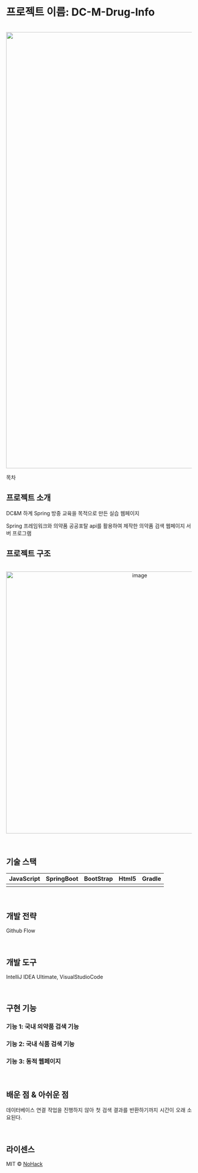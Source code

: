 # 프로젝트 이름: DC-M-Drug-Info

<p align="center">
  <br>
  <img width="1180" alt="image" src="https://github.com/suhanlim/DC-M-Drug-Info/assets/51906310/a35cc24e-1c8b-4379-887b-3f1e419d598f">
  <br>
</p>

목차

## 프로젝트 소개

<p align="justify">
DC&amp;M 하계 Spring 방중 교육을 목적으로 만든 실습 웹페이지
  
  Spring 프레임워크와 의약품 공공포탈 api를 활용하여 제작한 의약품 검색 웹페이지 서버 프로그램
</p>

## 프로젝트 구조
<p align="center">
  <br>
<img width="709" alt="image" src="https://github.com/suhanlim/DC-M-Drug-Info/assets/51906310/081a23ee-d73a-4bfa-ba9b-a82cdbd91cc7">
  <br>
</p>

<p align="center">

</p>

<br>

## 기술 스택

| JavaScript | SpringBoot |  BootStrap  |  Html5  |  Gradle  |
| :--------: | :--------: | :---------: | :-----: | :------: |
|            |            |             |         |          |

<br>

## 개발 전략
Github Flow 

<br>

## 개발 도구
IntelliJ IDEA Ultimate, VisualStudioCode

<br>

## 구현 기능

### 기능 1: 국내 의약품 검색 기능

### 기능 2: 국내 식품 검색 기능

### 기능 3: 동적 웹페이지

<br>

## 배운 점 & 아쉬운 점

<p align="justify">
데이터베이스 연결 작업을 진행하지 않아 첫 검색 결과를 반환하기까지 시간이 오래 소요된다.
</p>

<br>

## 라이센스

MIT &copy; [NoHack](mailto:lbjp114@gmail.com)

<!-- Stack Icon Refernces -->

[js]: /images/stack/javascript.svg
[ts]: /images/stack/typescript.svg
[react]: /images/stack/react.svg
[node]: /images/stack/node.svg

